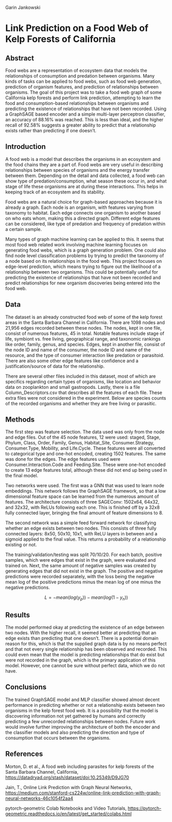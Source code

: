 Garin Jankowski

# Link Prediction on a Food Web of Kelp Forests of California

## Abstract

Food webs are a representation of ecosystem data that models the relationships of consumption and predation between organisms. Many kinds of tasks can be applied to food webs, such as food web generation, prediction of organism features, and prediction of relationships between organisms. The goal of this project was to take a food web graph of some California kelp forests and perform link prediction, attempting to learn the food and consumption-based relationships between organisms and predicting the existence of relationships that have not been recorded. Using a GraphSAGE based encoder and a simple multi-layer perceptron classifier, an accuracy of 88.16% was reached. This is less than ideal, and the higher recall of 92.58% suggests a greater ability to predict that a relationship exists rather than predicting if one doesn’t.

## Introduction

A food web is a model that describes the organisms in an ecosystem and the food chains they are a part of. Food webs are very useful in describing relationships between species of organisms and the energy transfer between them. Depending on the detail and data collected, a food web can show type of predation/consumption, what season these occur in, and what stage of life these organisms are at during these interactions. This helps in keeping track of an ecosystem and its stability.

Food webs are a natural choice for graph-based approaches because it is already a graph. Each node is an organism, with features varying from taxonomy to habitat. Each edge connects one organism to another based on who eats whom, making this a directed graph. Different edge features can be considered, like type of predation and frequency of predation within a certain sample.

Many types of graph machine learning can be applied to this. It seems that most food web related work involving machine learning focuses on generating food webs, which is a graph generation problem. One could also find node level classification problems by trying to predict the taxonomy of a node based on its relationships in the food web. This project focuses on edge-level prediction, which means trying to figure out the likelihood of a relationship between two organisms. This could be potentially useful for predicting the existence of relationships that have not been recorded and predict relationships for new organism discoveries being entered into the food web.

## Data

The dataset is an already constructed food web of some of the kelp forest areas in the Santa Barbara Channel in California. There are 1098 nodes and 21,956 edges recorded between these nodes. The nodes, kept in one file, consist of numerous features, 45 in total. Notable features include stage of life, symbiont vs. free living, geographical range, and taxonomic rankings like order, family, genus, and species. Edges, kept in another file, consist of the node ID and name of the consumer, the node ID and name of the resource, and the type of consumer interaction like predation or parasitoid. There are also some other edge features like confidence and a justification/source of data for the relationship.

There are several other files included in this dataset, most of which are specifics regarding certain types of organisms, like location and behavior data on zooplankton and small gastropods. Lastly, there is a file Column_Descriptors.csv that describes all the features of each file. These extra files were not considered in the experiment. Below are species counts of the recorded organisms and whether they are free living or parasitic.

## Methods	                          

The first step was feature selection. The data used was only from the node and edge files. Out of the 45 node features, 12 were used: staged, Stage, Phylum, Class, Order, Family, Genus, Habitat_Site, Consumer.Strategy, Consumer.Type, Mobility, and Life.Cycle. These features were all converted to categorical type and one-hot encoded, creating 1502 features. The same was done for the edges. The edge features used were Consumer.Interaction.Code and Feeding.Site. These were one-hot encoded to create 13 edge features total, although these did not end up being used in the final model.

Two networks were used. The first was a GNN that was used to learn node embeddings. This network follows the GraphSAGE framework, so that a low dimensional feature space can be learned from the numerous amount of features. The architecture consists of three SAGEConv: 1502x64, 64x32, and 32x32, with ReLUs following each one. This is finished off by a 32x8 fully connected layer, bringing the final amount of feature dimensions to 8.

The second network was a simple feed forward network for classifying whether an edge exists between two nodes. This consists of three fully connected layers: 8x50, 50x10, 10x1, with ReLU layers in between and a sigmoid applied to the final value. This returns a probability of a relationship existing or not.

The training/validation/testing was split 70/10/20. For each batch, positive samples, which were edges that exist in the graph, were evaluated and trained on. Next, the same amount of negative samples was created by generating edges that did not exist in the graph. The positive and negative predictions were recorded separately, with the loss being the negative mean log of the positive predictions minus the mean log of one minus the negative predictions.

$$ L= -mean(log(y_p)) - mean(log(1 - y_n))$$

## Results

The model performed okay at predicting the existence of an edge between two nodes. With the higher recall, it seemed better at predicting that an edge exists than predicting that one doesn’t. There is a potential domain reason for this, which is that the supplied graph data is by no means perfect and that not every single relationship has been observed and recorded. This could even mean that the model is predicting relationships that do exist but were not recorded in the graph, which is the primary application of this model. However, one cannot be sure without perfect data, which we do not have.

## Conclusions

The trained GraphSAGE model and MLP classifier showed almost decent performance in predicting whether or not a relationship exists between two organisms in the kelp forest food web. It is a possibility that the model is discovering information not yet gathered by humans and correctly predicting a few unrecorded relationships between nodes. Future work would involve further improving the architecture of both the encoder and the classifier models and also predicting the direction and type of consumption that occurs between the organisms.


## References

Morton, D. et al., A food web including parasites for kelp forests of the Santa Barbara Channel, California, https://datadryad.org/stash/dataset/doi:10.25349/D9JG70

Jain, T., Online Link Prediction with Graph Neural Networks, https://medium.com/stanford-cs224w/online-link-prediction-with-graph-neural-networks-46c1054f2aa4

pytorch-geometric Colab Notebooks and Video Tutorials, https://pytorch-geometric.readthedocs.io/en/latest/get_started/colabs.html
